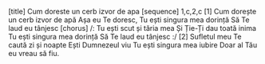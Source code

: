 [title] Cum doreste un cerb izvor de apa
[sequence] 1,c,2,c
[1]
Cum dorește un cerb izvor de apă
Așa eu Te doresc,
Tu ești singura mea dorință
Să Te laud eu tânjesc
[chorus]
/: Tu ești scut și tăria mea
Și Ție-Ți dau toată inima
Tu ești singura mea dorință
Să Te laud eu tânjesc :/
[2]
Sufletul meu Te caută zi și noapte
Ești Dumnezeul viu
Tu ești singura mea iubire
Doar al Tău eu vreau să fiu.

